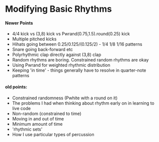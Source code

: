 # Modifying Basic Rhythms


#### Newer Points

- 4/4 kick vs (3,8) kick vs Pwrand(0.75,1.5).round(0.25) kick
- Multiple pitched kicks
- Hihats going between 0.25/0.125/(0.125/2) - 1/4 1/8 1/16 patterns
- Snare going back-forward etc
- Polyrhythmic clap directly against (3,8) clap
- Random rhythms are boring. Constrained random rhythms are okay
- Using Pwrand for weighted rhythmic distribution
- Keeping 'in time' - things generally have to resolve in quarter-note patterns


#### old points:

- Constrained randomness (Pwhite with a round on it)
- The problems I had when thinking about rhythm early on in learning to live code
- Non-random (constrained to time)
- Moving in and out of time
- Minimum amount of time
- 'rhythmic sets'
- How I use particular types of percussion
